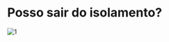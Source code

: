 # Posso sair do isolamento?

![1](https://user-images.githubusercontent.com/86332474/152599055-c38e4e92-0bf7-41bb-8342-fc4308abf242.png)
